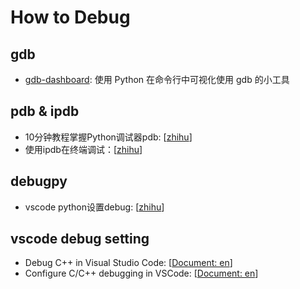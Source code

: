 # How to Debug
## gdb
- [gdb-dashboard](https://github.com/cyrus-and/gdb-dashboard): 使用 Python 在命令行中可视化使用 gdb 的小工具

## pdb & ipdb
- 10分钟教程掌握Python调试器pdb: [[zhihu](https://zhuanlan.zhihu.com/p/37294138)]
- 使用ipdb在终端调试：[[zhihu](https://zhuanlan.zhihu.com/p/252272792)]

## debugpy
- vscode python设置debug: [[zhihu](https://www.zhihu.com/question/35022733/answer/3178874019)]

## vscode debug setting
- Debug C++ in Visual Studio Code: \[[Document: en](https://code.visualstudio.com/docs/cpp/cpp-debug)\]
- Configure C/C++ debugging in VSCode: \[[Document: en](https://code.visualstudio.com/docs/cpp/launch-json-reference)\]
